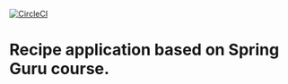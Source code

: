 [![CircleCI](https://circleci.com/gh/digid0c/spring_guru_recipe_app.svg?style=svg)](https://circleci.com/gh/digid0c/spring_guru_recipe_app)

# Recipe application based on Spring Guru course.
